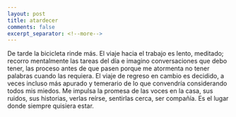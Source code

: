 ```yaml
--- 
layout: post 
title: atardecer 
comments: false 
excerpt_separator: <!--more--> 
--- 
```


De tarde la bicicleta rinde más. El viaje hacia el trabajo es lento,
meditado; recorro mentalmente las tareas del día e imagino conversaciones
que debo tener, las proceso antes de que pasen porque me atormenta no
tener palabras cuando las requiera. El viaje de regreso en cambio es
decidido, a veces incluso más apurado y temerario de lo que convendría
considerando todos mis miedos. Me impulsa la promesa de las voces en la
casa, sus ruidos, sus historias, verlas reírse, sentirlas cerca, ser
compañía. Es el lugar donde siempre quisiera estar.

